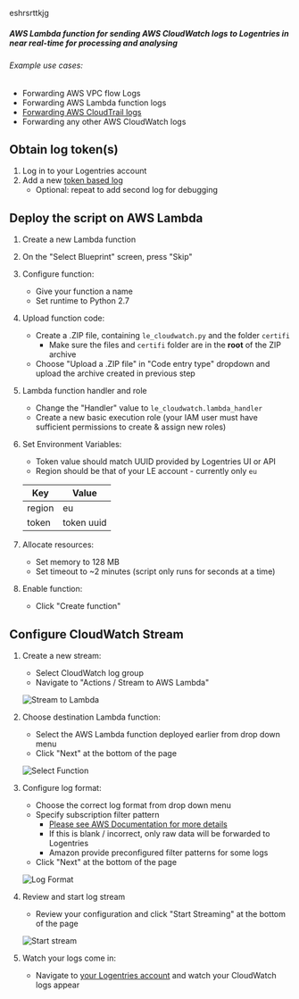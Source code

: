 eshrsrttkjg
##### AWS Lambda function for sending AWS CloudWatch logs to Logentries in near real-time for processing and analysing

###### Example use cases:
* Forwarding AWS VPC flow Logs
* Forwarding AWS Lambda function logs
* [Forwarding AWS CloudTrail logs](http://docs.aws.amazon.com/awscloudtrail/latest/userguide/send-cloudtrail-events-to-cloudwatch-logs.html)
* Forwarding any other AWS CloudWatch logs

## Obtain log token(s)
1. Log in to your Logentries account
2. Add a new [token based log](https://logentries.com/doc/input-token/)
   * Optional: repeat to add second log for debugging

## Deploy the script on AWS Lambda
1. Create a new Lambda function

2. On the "Select Blueprint" screen, press "Skip"

3. Configure function:
   * Give your function a name
   * Set runtime to Python 2.7

4. Upload function code:
      * Create a .ZIP file, containing ```le_cloudwatch.py``` and the folder ```certifi```
        * Make sure the files and ```certifi``` folder are in the **root** of the ZIP archive
      * Choose "Upload a .ZIP file" in "Code entry type" dropdown and upload the archive created in previous step

5. Lambda function handler and role
   * Change the "Handler" value to ```le_cloudwatch.lambda_handler```
   * Create a new basic execution role (your IAM user must have sufficient permissions to create & assign new roles)

6. Set Environment Variables:
   * Token value should match UUID provided by Logentries UI or API
   * Region should be that of your LE account - currently only ```eu```

   | Key       | Value      |
   |-----------|------------|
   | region    | eu         |
   | token     | token uuid |

7. Allocate resources:
   * Set memory to 128 MB
   * Set timeout to ~2 minutes (script only runs for seconds at a time)

8. Enable function:
   * Click "Create function"

## Configure CloudWatch Stream
1. Create a new stream:
   * Select CloudWatch log group
   * Navigate to "Actions / Stream to AWS Lambda"

   ![Stream to Lambda](https://raw.githubusercontent.com/LogentriesCommunity/le-aws-cloudwatch/master/doc/step9.png)

2. Choose destination Lambda function:
   * Select the AWS Lambda function deployed earlier from drop down menu
   * Click "Next" at the bottom of the page

   ![Select Function](https://raw.githubusercontent.com/LogentriesCommunity/le-aws-cloudwatch/master/doc/step10.png)

3. Configure log format:
   * Choose the correct log format from drop down menu
   * Specify subscription filter pattern
     * [Please see AWS Documentation for more details](http://docs.aws.amazon.com/AmazonCloudWatch/latest/DeveloperGuide/FilterAndPatternSyntax.html)
     * If this is blank / incorrect, only raw data will be forwarded to Logentries
     * Amazon provide preconfigured filter patterns for some logs
   * Click "Next" at the bottom of the page

   ![Log Format](https://raw.githubusercontent.com/LogentriesCommunity/le-aws-cloudwatch/master/doc/step11.png)

4. Review and start log stream
   * Review your configuration and click "Start Streaming" at the bottom of the page

   ![Start stream](https://raw.githubusercontent.com/LogentriesCommunity/le-aws-cloudwatch/master/doc/step6.png)

5. Watch your logs come in:
   * Navigate to [your Logentries account](https://logentries.com/app) and watch your CloudWatch logs appear

